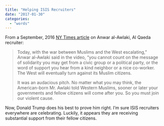 ```yaml
---
title: "Helping ISIS Recruiters"
date: "2017-01-30"
categories: 
  - "words"
---
```


From a September, 2016 [NY Times article](https://www.nytimes.com/2016/09/18/opinion/sunday/an-al-qaeda-martyrs-enduring-pitch.html) on Anwar al-Awlaki, Al Qaeda recruiter:

> Today, with the war between Muslims and the West escalating,” Anwar al-Awlaki said in the video, “you cannot count on the message of solidarity you may get from a civic group or a political party, or the word of support you hear from a kind neighbor or a nice co-worker. The West will eventually turn against its Muslim citizens.
> 
> It was an audacious pitch. No matter what you may think, the American-born Mr. Awlaki told Western Muslims, sooner or later your governments and fellow citizens will come after you. So you must join our violent cause.

Now, Donald Trump does his best to prove him right. I’m sure ISIS recruiters everywhere are celebrating. Luckily, it appears they are receiving substantial support from their fellow citizens.
